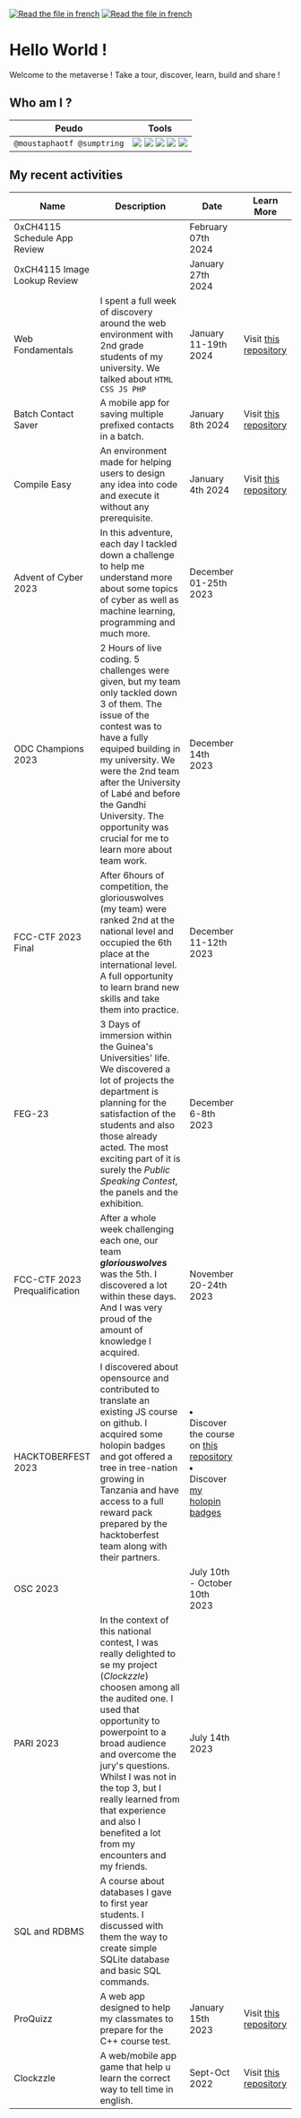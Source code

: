[![Read the file in french]( https://img.shields.io/badge/FR-Français-blue)](README.FR.md) [![Read the file in french]( https://img.shields.io/badge/EN-English-orange)](README.md)

# Hello World !

Welcome to the metaverse ! 
Take a tour, discover, learn, build and share !

## Who am I ?

|Peudo|Tools|
|-|-|
|`@moustaphaotf @sumptring`|![](https://img.shields.io/badge/Node-000000?logo=nodedotjs) ![](https://img.shields.io/badge/Laravel-000000?logo=laravel) ![](https://img.shields.io/badge/Flutter-000000?logo=flutter) ![](https://img.shields.io/badge/Next-000000?logo=nextdotjs) ![](https://img.shields.io/badge/Python-000000?logo=python)|


## My recent activities

|Name|Description|Date|Learn More|
|-|-|-|-|
|0xCH4115 Schedule App Review||February 07th 2024||
|0xCH4115 Image Lookup Review||January 27th 2024||
|Web Fondamentals|I spent a full week of discovery around the web environment with 2nd grade students of my university. We talked about `HTML CSS JS PHP`|January 11-19th 2024|Visit [this repository](https://github.com/moustaphaotf/web-fondamentals)|
|Batch Contact Saver|A mobile app for saving multiple prefixed contacts in a batch.|January 8th 2024|Visit [this repository](https://github.com/moustaphaotf/batch-contact-saver)|
|Compile Easy|An environment made for helping users to design any idea into code and execute it without any prerequisite.|January 4th 2024|Visit [this repository](https://github.com/moustaphaotf/compileasy)|
|Advent of Cyber 2023|In this adventure, each day I tackled down a challenge to help me understand more about some topics of cyber as well as machine learning, programming and much more.|December 01-25th 2023|
|ODC Champions 2023|2 Hours of live coding. 5 challenges were given, but my team only tackled down 3 of them. The issue of the contest was to have a fully equiped building in my university. We were the 2nd team after the University of Labé and before the Gandhi University. The opportunity was crucial for me to learn more about team work.|December 14th 2023|
|FCC-CTF 2023 Final|After 6hours of competition, the gloriouswolves (my team) were ranked 2nd at the national level and occupied the 6th place at the international level. A full opportunity to learn brand new skills and take them into practice.|December 11-12th 2023|
|FEG-23|3 Days of immersion within the Guinea's Universities' life. We discovered a lot of projects the department is planning for the satisfaction of the students and also those already acted. The most exciting part of it is surely the *Public Speaking Contest*, the panels and the exhibition.|December 6-8th 2023|
|FCC-CTF 2023 Prequalification|After a whole week challenging each one, our team ***gloriouswolves*** was the 5th. I discovered a lot within these days. And I was very proud of the amount of knowledge I acquired.|November 20-24th 2023|
|HACKTOBERFEST 2023|I discovered about opensource and contributed to translate an existing JS course on github. I acquired some holopin badges and got offered a tree in tree-nation growing in Tanzania and have access to a full reward pack prepared by the hacktoberfest team along with their partners.|<li>Discover the course on [this repository](https://github.com/sumn2u/learn-javascript)</li><li>Discover [my holopin badges](https://holopin.io/@moustaphaotf#badges)</li>|
|OSC 2023||July 10th - October 10th 2023|
|PARI 2023|In the context of this national contest, I was really delighted to se my project (*Clockzzle*) choosen among all the audited one. I used that opportunity to powerpoint to a broad audience and overcome the jury's questions. Whilst I was not in the top 3, but I really learned from that experience and also I benefited a lot from my encounters and my friends.|July 14th 2023|
|SQL and RDBMS|A course about databases I gave to first year students. I discussed with them the way to create simple SQLite database and basic SQL commands.||
|ProQuizz|A web app designed to help my classmates to prepare for the C++ course test.|January 15th 2023|Visit [this repository](https://github.com/moustaphaotf/proquizz)|
|Clockzzle|A web/mobile app game that help u learn the correct way to tell time in english.|Sept-Oct 2022|Visit [this repository](https://github.com/moustaphaotf/clockzzle)|

